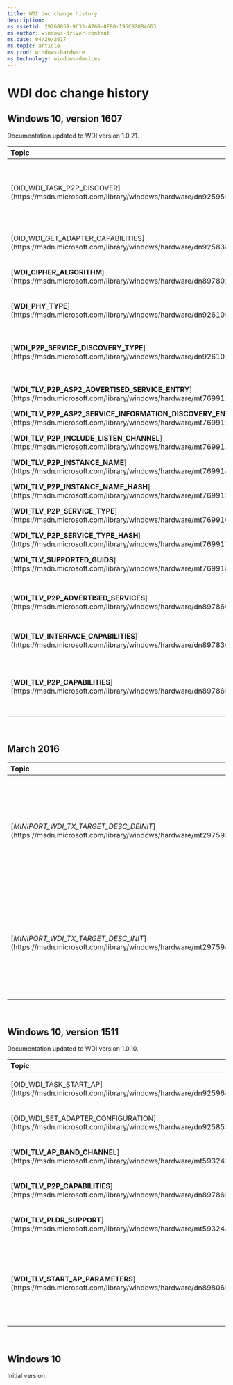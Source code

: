 ```yaml
---
title: WDI doc change history
description: .
ms.assetid: 29268059-9C33-4768-8F80-195CB28B4663
ms.author: windows-driver-content
ms.date: 04/20/2017
ms.topic: article
ms.prod: windows-hardware
ms.technology: windows-devices
---
```


# WDI doc change history


## Windows 10, version 1607


Documentation updated to WDI version 1.0.21.

<table>
<colgroup>
<col width="50%" />
<col width="50%" />
</colgroup>
<thead>
<tr class="header">
<th align="left">Topic</th>
<th align="left">Description</th>
</tr>
</thead>
<tbody>
<tr class="odd">
<td align="left"><p>[OID_WDI_TASK_P2P_DISCOVER](https://msdn.microsoft.com/library/windows/hardware/dn925955)</p></td>
<td align="left"><p>Added new task parameters:</p>
<ul>
<li>[<strong>WDI_TLV_P2P_ASP2_SERVICE_INFORMATION_DISCOVERY_ENTRY</strong>](https://msdn.microsoft.com/library/windows/hardware/mt769912)</li>
<li>[<strong>WDI_TLV_P2P_INCLUDE_LISTEN_CHANNEL</strong>](https://msdn.microsoft.com/library/windows/hardware/mt769913)</li>
</ul></td>
</tr>
<tr class="even">
<td align="left"><p>[OID_WDI_GET_ADAPTER_CAPABILITIES](https://msdn.microsoft.com/library/windows/hardware/dn925838)</p></td>
<td align="left"><p>Added new get property result: [<strong>WDI_TLV_SUPPORTED_GUIDS</strong>](https://msdn.microsoft.com/library/windows/hardware/mt769918)</p></td>
</tr>
<tr class="odd">
<td align="left"><p>[<strong>WDI_CIPHER_ALGORITHM</strong>](https://msdn.microsoft.com/library/windows/hardware/dn897802)</p></td>
<td align="left"><p>Added new value: <strong>WDI_CIPHER_ALGO_GCMP</strong></p></td>
</tr>
<tr class="even">
<td align="left"><p>[<strong>WDI_PHY_TYPE</strong>](https://msdn.microsoft.com/library/windows/hardware/dn926105)</p></td>
<td align="left"><p>Added new value: <strong>WDI_PHY_TYPE_DMG</strong></p></td>
</tr>
<tr class="odd">
<td align="left"><p>[<strong>WDI_P2P_SERVICE_DISCOVERY_TYPE</strong>](https://msdn.microsoft.com/library/windows/hardware/dn926101)</p></td>
<td align="left"><p>Added new values:</p>
<ul>
<li><strong>WDI_P2P_SERVICE_DISCOVERY_TYPE_ASP2_SERVICE_NAME_ONLY</strong></li>
<li><strong>WDI_P2P_SERVICE_DISCOVERY_TYPE_ASP2_SERVICE_INFORMATION</strong></li>
</ul></td>
</tr>
<tr class="even">
<td align="left"><p>[<strong>WDI_TLV_P2P_ASP2_ADVERTISED_SERVICE_ENTRY</strong>](https://msdn.microsoft.com/library/windows/hardware/mt769911)</p>
<p>[<strong>WDI_TLV_P2P_ASP2_SERVICE_INFORMATION_DISCOVERY_ENTRY</strong>](https://msdn.microsoft.com/library/windows/hardware/mt769912)</p>
<p>[<strong>WDI_TLV_P2P_INCLUDE_LISTEN_CHANNEL</strong>](https://msdn.microsoft.com/library/windows/hardware/mt769913)</p>
<p>[<strong>WDI_TLV_P2P_INSTANCE_NAME</strong>](https://msdn.microsoft.com/library/windows/hardware/mt769914)</p>
<p>[<strong>WDI_TLV_P2P_INSTANCE_NAME_HASH</strong>](https://msdn.microsoft.com/library/windows/hardware/mt769915)</p>
<p>[<strong>WDI_TLV_P2P_SERVICE_TYPE</strong>](https://msdn.microsoft.com/library/windows/hardware/mt769916)</p>
<p>[<strong>WDI_TLV_P2P_SERVICE_TYPE_HASH</strong>](https://msdn.microsoft.com/library/windows/hardware/mt769917)</p>
<p>[<strong>WDI_TLV_SUPPORTED_GUIDS</strong>](https://msdn.microsoft.com/library/windows/hardware/mt769918)</p></td>
<td align="left"><p>Newly added TLVs.</p></td>
</tr>
<tr class="odd">
<td align="left"><p>[<strong>WDI_TLV_P2P_ADVERTISED_SERVICES</strong>](https://msdn.microsoft.com/library/windows/hardware/dn897860)</p></td>
<td align="left"><p>Added contained TLV: [<strong>WDI_TLV_P2P_ASP2_ADVERTISED_SERVICE_ENTRY</strong>](https://msdn.microsoft.com/library/windows/hardware/mt769911)</p></td>
</tr>
<tr class="even">
<td align="left"><p>[<strong>WDI_TLV_INTERFACE_CAPABILITIES</strong>](https://msdn.microsoft.com/library/windows/hardware/dn897836)</p></td>
<td align="left"><p>Added a new value that specifies if the device supports IP docking capability.</p></td>
</tr>
<tr class="odd">
<td align="left"><p>[<strong>WDI_TLV_P2P_CAPABILITIES</strong>](https://msdn.microsoft.com/library/windows/hardware/dn897865)</p></td>
<td align="left"><p>Added a new value that specifies if ASP2 Service Names Discovery is supported.</p>
<p>Added a new value that specifies if ASP2 Service Information Discovery is supported.</p></td>
</tr>
</tbody>
</table>

 

## March 2016


<table>
<colgroup>
<col width="50%" />
<col width="50%" />
</colgroup>
<thead>
<tr class="header">
<th align="left">Topic</th>
<th align="left">Description</th>
</tr>
</thead>
<tbody>
<tr class="odd">
<td align="left"><p>[<em>MINIPORT_WDI_TX_TARGET_DESC_DEINIT</em>](https://msdn.microsoft.com/library/windows/hardware/mt297593)</p></td>
<td align="left"><p>Added note that the IHV miniport is not permitted to make any indication in the context of this call.</p></td>
</tr>
<tr class="even">
<td align="left"><p>[<em>MINIPORT_WDI_TX_TARGET_DESC_INIT</em>](https://msdn.microsoft.com/library/windows/hardware/mt297594)</p></td>
<td align="left"><p>Added note that the IHV miniport is not permitted to make any indication in the context of this call.</p></td>
</tr>
</tbody>
</table>

 

## Windows 10, version 1511


Documentation updated to WDI version 1.0.10.

<table>
<colgroup>
<col width="50%" />
<col width="50%" />
</colgroup>
<thead>
<tr class="header">
<th align="left">Topic</th>
<th align="left">Description</th>
</tr>
</thead>
<tbody>
<tr class="odd">
<td align="left"><p>[OID_WDI_TASK_START_AP](https://msdn.microsoft.com/library/windows/hardware/dn925964)</p></td>
<td align="left"><p>Added a new task parameter: [<strong>WDI_TLV_AP_BAND_CHANNEL</strong>](https://msdn.microsoft.com/library/windows/hardware/mt593242).</p></td>
</tr>
<tr class="even">
<td align="left"><p>[OID_WDI_SET_ADAPTER_CONFIGURATION](https://msdn.microsoft.com/library/windows/hardware/dn925853)</p></td>
<td align="left"><p>Added a new task parameter: [<strong>WDI_TLV_PLDR_SUPPORT</strong>](https://msdn.microsoft.com/library/windows/hardware/mt593243).</p></td>
</tr>
<tr class="odd">
<td align="left"><p>[<strong>WDI_TLV_AP_BAND_CHANNEL</strong>](https://msdn.microsoft.com/library/windows/hardware/mt593242)</p></td>
<td align="left"><p>Newly added TLV.</p></td>
</tr>
<tr class="even">
<td align="left"><p>[<strong>WDI_TLV_P2P_CAPABILITIES</strong>](https://msdn.microsoft.com/library/windows/hardware/dn897865)</p></td>
<td align="left"><p>Added a new value that specifies whether the adapter supports operating a GO on the 5GHz band.</p></td>
</tr>
<tr class="odd">
<td align="left"><p>[<strong>WDI_TLV_PLDR_SUPPORT</strong>](https://msdn.microsoft.com/library/windows/hardware/mt593243)</p></td>
<td align="left"><p>Newly added TLV.</p></td>
</tr>
<tr class="even">
<td align="left"><p>[<strong>WDI_TLV_START_AP_PARAMETERS</strong>](https://msdn.microsoft.com/library/windows/hardware/dn898065)</p></td>
<td align="left"><p>Added a new value that specifies whether to allow legacy SoftAP clients to connect.</p>
<p>Added a new value that specifies whether the AP can only be started on the channels specified in [OID_WDI_TASK_START_AP](https://msdn.microsoft.com/library/windows/hardware/dn925964) task parameters with [<strong>WDI_TLV_AP_BAND_CHANNEL</strong>](https://msdn.microsoft.com/library/windows/hardware/mt593242).</p></td>
</tr>
</tbody>
</table>

 

## Windows 10


Initial version.

 

 





